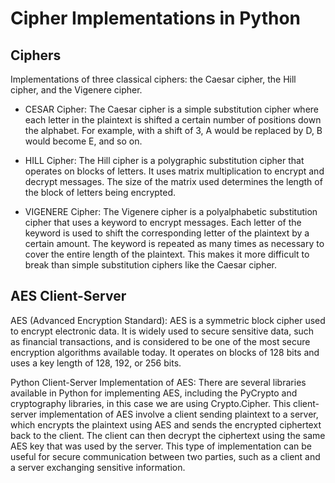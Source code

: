 # Cipher Implementations in Python

## Ciphers

Implementations of three classical ciphers: the Caesar cipher, the Hill cipher, and the Vigenere cipher.

* CESAR Cipher: The Caesar cipher is a simple substitution cipher where each letter in the plaintext is shifted a certain number of positions down the alphabet. For example, with a shift of 3, A would be replaced by D, B would become E, and so on.

* HILL Cipher: The Hill cipher is a polygraphic substitution cipher that operates on blocks of letters. It uses matrix multiplication to encrypt and decrypt messages. The size of the matrix used determines the length of the block of letters being encrypted.

* VIGENERE Cipher: The Vigenere cipher is a polyalphabetic substitution cipher that uses a keyword to encrypt messages. Each letter of the keyword is used to shift the corresponding letter of the plaintext by a certain amount. The keyword is repeated as many times as necessary to cover the entire length of the plaintext. This makes it more difficult to break than simple substitution ciphers like the Caesar cipher.

## AES Client-Server

AES (Advanced Encryption Standard): AES is a symmetric block cipher used to encrypt electronic data. It is widely used to secure sensitive data, such as financial transactions, and is considered to be one of the most secure encryption algorithms available today. It operates on blocks of 128 bits and uses a key length of 128, 192, or 256 bits.

Python Client-Server Implementation of AES: There are several libraries available in Python for implementing AES, including the PyCrypto and cryptography libraries, in this case we are using Crypto.Cipher. This client-server implementation of AES involve a client sending plaintext to a server, which encrypts the plaintext using AES and sends the encrypted ciphertext back to the client. The client can then decrypt the ciphertext using the same AES key that was used by the server. This type of implementation can be useful for secure communication between two parties, such as a client and a server exchanging sensitive information.
